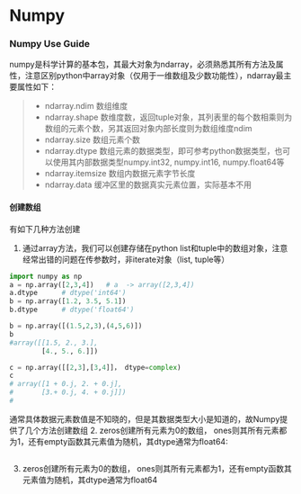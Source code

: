 # Numpy

### Numpy Use Guide

numpy是科学计算的基本包，其最大对象为ndarray，必须熟悉其所有方法及属性，注意区别python中array对象（仅用于一维数组及少数功能性），ndarray最主要属性如下：

> * ndarray.ndim  数组维度
> * ndarray.shape 数维度数，返回tuple对象，其列表里的每个数相乘则为数组的元素个数，另其返回对象内部长度则为数组维度ndim
> * ndarray.size    数组元素个数
> * ndarray.dtype  数组元素的数据类型，即可参考python数据类型，也可以使用其内部数据类型numpy.int32, numpy.int16, numpy.float64等
> * ndarray.itemsize     数组内数据元素字节长度
> * ndarray.data   缓冲区里的数据真实元素位置，实际基本不用

#### 创建数组

有如下几种方法创建

1. 通过array方法，我们可以创建存储在python list和tuple中的数组对象，注意经常出错的问题在传参数时，非iterate对象（list, tuple等）
```py
import numpy as np
a = np.array([2,3,4])   # a  -> array([2,3,4])
a.dtype      # dtype('int64')
b = np.array([1.2, 3.5, 5.1])    
b.dtype      # dtype('float64')

b = np.array([(1.5,2,3),(4,5,6)])
b
#array([[1.5, 2., 3.],
        [4., 5., 6.]])

c = np.array([[2,3],[3,4]]， dtype=complex)
c
# array([1 + 0.j, 2. + 0.j],
#       [3.+ 0.j, 4. + 0.j]])
#
```
通常具体数据元素数值是不知晓的，但是其数据类型大小是知道的，故Numpy提供了几个方法创建数组
2. zeros创建所有元素为0的数组， ones则其所有元素都为1，还有empty函数其元素值为随机，其dtype通常为float64:
```py

```
3. zeros创建所有元素为0的数组， ones则其所有元素都为1，还有empty函数其元素值为随机，其dtype通常为float64




